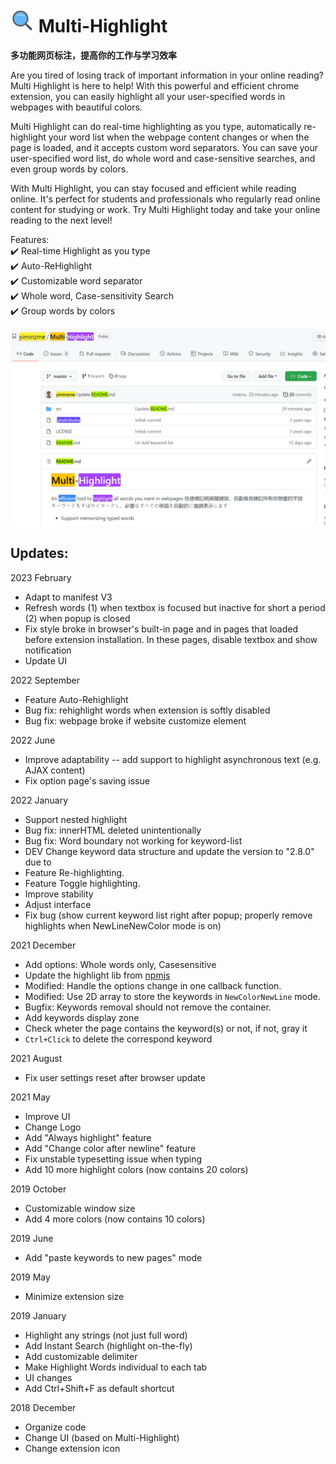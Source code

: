 # ![extension-logo](src/img/logo38.png) Multi-Highlight

**多功能网页标注，提高你的工作与学习效率**    

Are you tired of losing track of important information in your online reading? Multi Highlight is here to help! With this powerful and efficient chrome extension, you can easily highlight all your user-specified words in webpages with beautiful colors.

Multi Highlight can do real-time highlighting as you type, automatically re-highlight your word list when the webpage content changes or when the page is loaded, and it accepts custom word separators. You can save your user-specified word list, do whole word and case-sensitive searches, and even group words by colors.

With Multi Highlight, you can stay focused and efficient while reading online. It's perfect for students and professionals who regularly read online content for studying or work. Try Multi Highlight today and take your online reading to the next level!

Features:   
✔️ Real-time Highlight as you type  
✔️ Auto-ReHighlight  
✔️ Customizable word separator  
✔️ Whole word, Case-sensitivity Search  
✔️ Group words by colors    


![screenshot-2](doc/2_screenshot_github.jpg)

## Updates: 

2023 February
* Adapt to manifest V3
* Refresh words (1) when textbox is focused but inactive for short a period (2) when popup is closed
* Fix style broke in browser's built-in page and in pages that loaded before extension installation. In these pages, disable textbox and show notification
* Update UI

2022 September
* Feature Auto-Rehighlight
* Bug fix: rehighlight words when extension is softly disabled
* Bug fix: webpage broke if website customize <span> element

2022 June  
* Improve adaptability -- add support to highlight asynchronous text (e.g. AJAX content)
* Fix option page's saving issue

2022 January  
* Support nested highlight
* Bug fix: innerHTML deleted unintentionally
* Bug fix: Word boundary not working for keyword-list
* DEV Change keyword data structure and update the version to "2.8.0" due to 
* Feature Re-highlighting.
* Feature Toggle highlighting.
* Improve stability
* Adjust interface
* Fix bug (show current keyword list right after popup; properly remove highlights when NewLineNewColor mode is on)

2021 December
* Add options: Whole words only, Casesensitive
* Update the highlight lib from [npmjs](https://www.npmjs.com/package/jquery-highlight)
* Modified: Handle the options change in one callback function.
* Modified: Use 2D array to store the keywords in `NewColorNewLine` mode.
* Bugfix: Keywords removal should not remove the container.
* Add keywords display zone
* Check wheter the page contains the keyword(s) or not, if not, gray it
* `Ctrl+Click` to delete the correspond keyword

2021 August
* Fix user settings reset after browser update

2021 May
* Improve UI
* Change Logo
* Add "Always highlight" feature
* Add "Change color after newline" feature
* Fix unstable typesetting issue when typing
* Add 10 more highlight colors (now contains 20 colors)

2019 October
* Customizable window size
* Add 4 more colors (now contains 10 colors)

2019 June
* Add "paste keywords to new pages" mode

2019 May
* Minimize extension size

2019 January
* Highlight any strings (not just full word)
* Add Instant Search (highlight on-the-fly)
* Add customizable delimiter
* Make Highlight Words individual to each tab
* UI changes
* Add Ctrl+Shift+F as default shortcut

2018 December
* Organize code
* Change UI (based on Multi-Highlight)
* Change extension icon